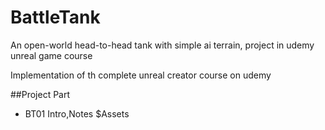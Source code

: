 # BattleTank
An open-world head-to-head tank with simple ai terrain, project in udemy unreal game course

Implementation of th complete unreal creator course on udemy




##Project Part
* BT01 Intro,Notes $Assets
